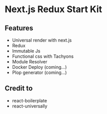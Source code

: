 # Next.js Redux Start Kit

## Features
* Universal render with next.js
* Redux
* Immutable Js
* Functional css with Tachyons
* Module Resolver
* Docker Deploy (coming...)
* Plop generator (coming...)

## Credit to
* react-boilerplate
* react-universally
